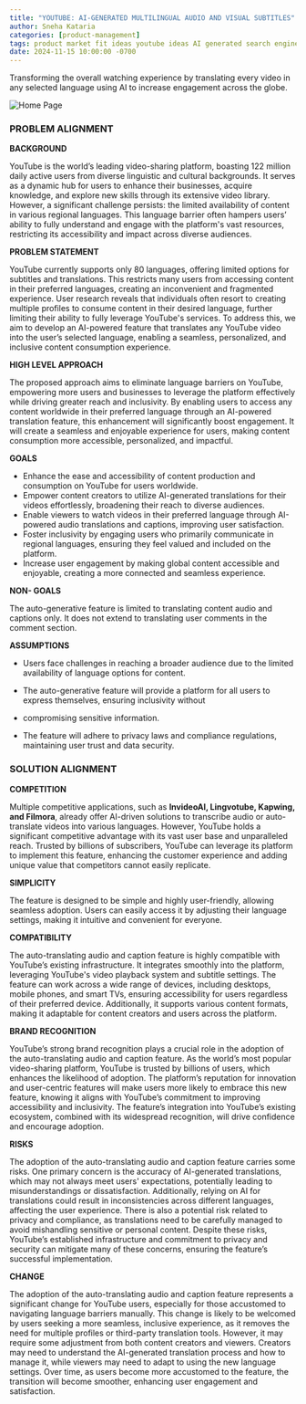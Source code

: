 ```yaml
---
title: "YOUTUBE: AI-GENERATED MULTILINGUAL AUDIO AND VISUAL SUBTITLES"
author: Sneha Kataria
categories: [product-management]
tags: product market fit ideas youtube ideas AI generated search engine language
date: 2024-11-15 10:00:00 -0700
---
```


Transforming the overall watching experience by translating every video in any selected language using AI to increase
engagement across the globe.

![Home Page](/blog/assets/youtube_multilingual/home_page.png)

### PROBLEM ALIGNMENT

**BACKGROUND**

YouTube is the world’s leading video-sharing platform, boasting 122 million daily active users from diverse linguistic
and cultural backgrounds. It serves as a dynamic hub for users to enhance their businesses, acquire knowledge, and
explore new skills through its extensive video library. However, a significant challenge persists: the limited
availability of content in various regional languages. This language barrier often hampers users’ ability to fully
understand and engage with the platform's vast resources, restricting its accessibility and impact across diverse
audiences.

**PROBLEM STATEMENT**

YouTube currently supports only 80 languages, offering limited options for subtitles and translations. This restricts
many users from accessing content in their preferred languages, creating an inconvenient and fragmented experience.
User research reveals that individuals often resort to creating multiple profiles to consume content in their desired
language, further limiting their ability to fully leverage YouTube's services. To address this, we aim to develop an
AI-powered feature that translates any YouTube video into the user’s selected language, enabling a seamless,
personalized, and inclusive content consumption experience.

**HIGH LEVEL APPROACH**

The proposed approach aims to eliminate language barriers on YouTube, empowering more users and businesses to leverage
the platform effectively while driving greater reach and inclusivity. By enabling users to access any content worldwide
in their preferred language through an AI-powered translation feature, this enhancement will significantly boost
engagement. It will create a seamless and enjoyable experience for users, making content consumption more accessible,
personalized, and impactful.

**GOALS**

- Enhance the ease and accessibility of content production and consumption on YouTube for users worldwide.
- Empower content creators to utilize AI-generated translations for their videos effortlessly, broadening their reach to diverse audiences.
- Enable viewers to watch videos in their preferred language through AI-powered audio translations and captions, improving user satisfaction.
- Foster inclusivity by engaging users who primarily communicate in regional languages, ensuring they feel valued and included on the platform.
- Increase user engagement by making global content accessible and enjoyable, creating a more connected and seamless experience.

**NON- GOALS**

The auto-generative feature is limited to translating content audio and captions only. It does not extend to
translating user comments in the comment section.

**ASSUMPTIONS**

- Users face challenges in reaching a broader audience due to the limited availability of language options for content.

- The auto-generative feature will provide a platform for all users to express themselves, ensuring inclusivity without
- compromising sensitive information.

- The feature will adhere to privacy laws and compliance regulations, maintaining user trust and data security.

### SOLUTION ALIGNMENT

**COMPETITION**

Multiple competitive applications, such as **InvideoAI, Lingvotube, Kapwing, and Filmora**, already offer AI-driven
solutions to transcribe audio or auto-translate videos into various languages. However, YouTube holds a significant 
competitive advantage with its vast user base and unparalleled reach. Trusted by billions of subscribers, YouTube can
leverage its platform to implement this feature, enhancing the customer experience and adding unique value that
competitors cannot easily replicate.

**SIMPLICITY**

The feature is designed to be simple and highly user-friendly, allowing seamless adoption. Users can easily access it
by adjusting their language settings, making it intuitive and convenient for everyone.

**COMPATIBILITY**

The auto-translating audio and caption feature is highly compatible with YouTube’s existing infrastructure. It
integrates smoothly into the platform, leveraging YouTube's video playback system and subtitle settings. The feature
can work across a wide range of devices, including desktops, mobile phones, and smart TVs, ensuring accessibility for
users regardless of their preferred device. Additionally, it supports various content formats, making it adaptable for
content creators and users across the platform.

**BRAND RECOGNITION**

YouTube’s strong brand recognition plays a crucial role in the adoption of the auto-translating audio and caption
feature. As the world’s most popular video-sharing platform, YouTube is trusted by billions of users, which enhances
the likelihood of adoption. The platform’s reputation for innovation and user-centric features will make users more
likely to embrace this new feature, knowing it aligns with YouTube’s commitment to improving accessibility and
inclusivity. The feature’s integration into YouTube’s existing ecosystem, combined with its widespread recognition,
will drive confidence and encourage adoption.

**RISKS**

The adoption of the auto-translating audio and caption feature carries some risks. One primary concern is the accuracy
of AI-generated translations, which may not always meet users' expectations, potentially leading to misunderstandings
or dissatisfaction. Additionally, relying on AI for translations could result in inconsistencies across different
languages, affecting the user experience. There is also a potential risk related to privacy and compliance, as
translations need to be carefully managed to avoid mishandling sensitive or personal content. Despite these risks,
YouTube’s established infrastructure and commitment to privacy and security can mitigate many of these concerns,
ensuring the feature’s successful implementation.

**CHANGE**

The adoption of the auto-translating audio and caption feature represents a significant change for YouTube users,
especially for those accustomed to navigating language barriers manually. This change is likely to be welcomed by
users seeking a more seamless, inclusive experience, as it removes the need for multiple profiles or third-party
translation tools. However, it may require some adjustment from both content creators and viewers. Creators may need to
understand the AI-generated translation process and how to manage it, while viewers may need to adapt to using the new
language settings. Over time, as users become more accustomed to the feature, the transition will become smoother,
enhancing user engagement and satisfaction.